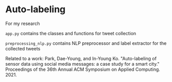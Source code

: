 # Auto-labeling
For my research

```app.py``` contains the classes and functions for tweet collection

```preprocessing_nlp.py``` contains NLP preprocessor and label extractor for the collected tweets

Related to a work: Park, Dae-Young, and In-Young Ko. "Auto-labeling of sensor data using social media messages: a case study for a smart city." Proceedings of the 36th Annual ACM Symposium on Applied Computing. 2021.

